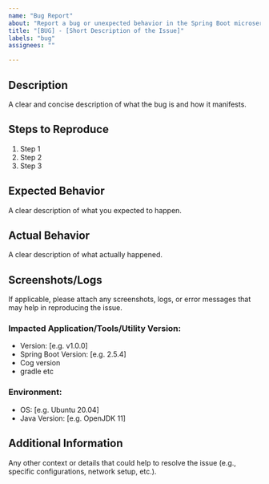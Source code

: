 ```yaml
---
name: "Bug Report"
about: "Report a bug or unexpected behavior in the Spring Boot microservice"
title: "[BUG] - [Short Description of the Issue]"
labels: "bug"
assignees: ""

---
```


## Description
A clear and concise description of what the bug is and how it manifests.

## Steps to Reproduce
1. Step 1
2. Step 2
3. Step 3

## Expected Behavior
A clear description of what you expected to happen.

## Actual Behavior
A clear description of what actually happened.

## Screenshots/Logs
If applicable, please attach any screenshots, logs, or error messages that may help in reproducing the issue.

### Impacted Application/Tools/Utility Version:
- Version: [e.g. v1.0.0]
- Spring Boot Version: [e.g. 2.5.4]
- Cog version
- gradle etc

### Environment:
- OS: [e.g. Ubuntu 20.04]
- Java Version: [e.g. OpenJDK 11]

## Additional Information
Any other context or details that could help to resolve the issue (e.g., specific configurations, network setup, etc.).
